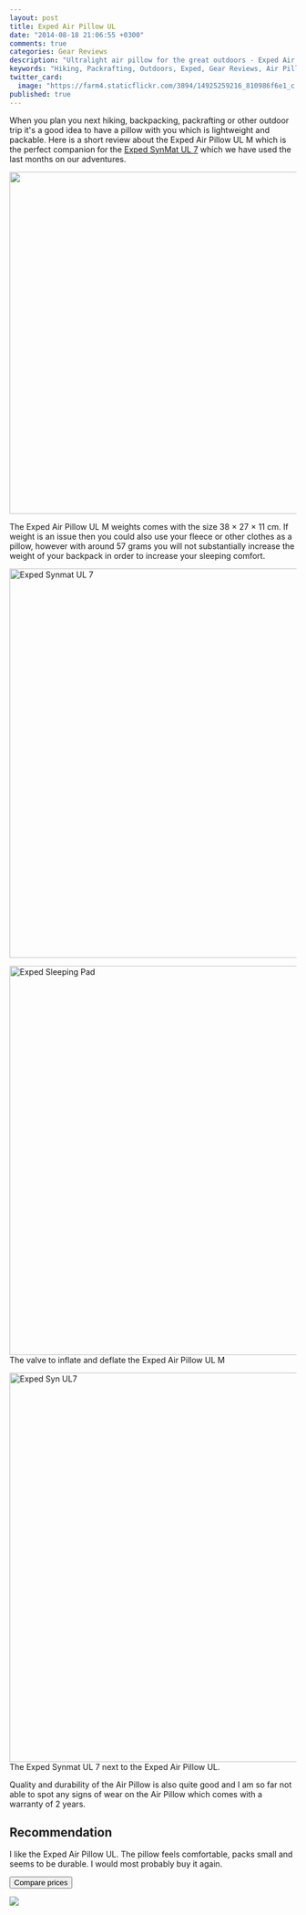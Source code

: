 ```yaml
---
layout: post
title: Exped Air Pillow UL
date: "2014-08-18 21:06:55 +0300"
comments: true
categories: Gear Reviews
description: "Ultralight air pillow for the great outdoors - Exped Air Pillow UL Review"
keywords: "Hiking, Packrafting, Outdoors, Exped, Gear Reviews, Air Pillow UL"
twitter_card: 
  image: "https://farm4.staticflickr.com/3894/14925259216_810986f6e1_c.jpg"
published: true
---
```


When you plan you next hiking, backpacking, packrafting or other outdoor trip it's a good idea to have a pillow with you which is lightweight and packable. Here is a short review about the Exped Air Pillow UL M which is the perfect companion for the <a href="http://hikeventures.com/exped-synmat-ul-7/" target="_self">Exped SynMat UL 7</a> which we have used the last months on our adventures.

<a href="https://www.flickr.com/photos/90204224@N07/14925259216" title="Exped Airpillow"><img src="https://farm4.staticflickr.com/3894/14925259216_ff2d1deb5e_b.jpg" width="600"></a>
<!--more--> 
The Exped Air Pillow UL M weights comes with the size 38 × 27 × 11 cm. If weight is an issue then you could also use your fleece or other clothes as a pillow, however with around 57 grams you will not substantially increase the weight of your backpack in order to increase your sleeping comfort.

<a href="https://www.flickr.com/photos/90204224@N07/14761636837" title="Exped Synmat UL 7"><img src="https://farm6.staticflickr.com/5568/14761636837_0ebf3870b8_b.jpg" width="1024" height="683" alt="Exped Synmat UL 7"></a>

<a href="https://www.flickr.com/photos/90204224@N07/8731238958" title="Exped Sleeping Pad"><img src="https://farm8.staticflickr.com/7447/8731238958_368a02cb61_b.jpg" width="1024" height="683" alt="Exped Sleeping Pad"></a>
The valve to inflate and deflate the Exped Air Pillow UL M

<a href="https://www.flickr.com/photos/90204224@N07/8731236714" title="Exped Syn UL7"><img src="https://farm8.staticflickr.com/7459/8731236714_8e68e09370_b.jpg" width="1024" height="683" alt="Exped Syn UL7"></a>The Exped Synmat UL 7 next to the Exped Air Pillow UL.

Quality and durability of the Air Pillow is also quite good and I am so far not able to spot any signs of wear on the Air Pillow which comes with a warranty of 2 years.

## Recommendation
I like the Exped Air Pillow UL. The pillow feels comfortable, packs small and seems to be durable. I would most probably buy it again.

<a href="http://www.hikeventures.com/deals/" onclick="location.href=this.href+'?key=Exped Air Pillow';return false;"><button class="btn btn-danger">Compare prices</button></a><br>

<a rel="nofollow" href="http://www.amazon.com/gp/product/B005JQHRR4/ref=as_li_tl?ie=UTF8&camp=1789&creative=9325&creativeASIN=B005JQHRR4&linkCode=as2&tag=hikeve-20&linkId=D3DSZNJVPPKVW3AS"><img border="0" src="http://ws-na.amazon-adsystem.com/widgets/q?_encoding=UTF8&ASIN=B005JQHRR4&Format=_SL250_&ID=AsinImage&MarketPlace=US&ServiceVersion=20070822&WS=1&tag=hikeve-20" ></a><img src="http://ir-na.amazon-adsystem.com/e/ir?t=hikeve-20&l=as2&o=1&a=B005JQHRR4" width="1" height="1" border="0" alt="" style="border:none !important; margin:0px !important;" />
